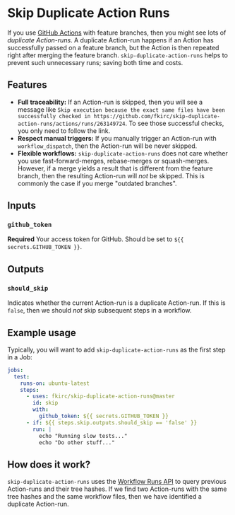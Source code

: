 # Skip Duplicate Action Runs

If you use [GitHub Actions](https://github.com/features/actions) with feature branches, then you might see lots of _duplicate Action-runs_.
A duplicate Action-run happens if an Action has successfully passed on a feature branch, but the Action is then repeated right after merging the feature branch.
`skip-duplicate-action-runs` helps to prevent such unnecessary runs; saving both time and costs.

## Features

- **Full traceability:** If an Action-run is skipped, then you will see a message like `Skip execution because the exact same files have been successfully checked in https://github.com/fkirc/skip-duplicate-action-runs/actions/runs/263149724`.
  To see those successful checks, you only need to follow the link.
- **Respect manual triggers:** If you manually trigger an Action-run with `workflow_dispatch`, then the Action-run will be never skipped.
- **Flexible workflows:** `skip-duplicate-action-runs` does not care whether you use fast-forward-merges, rebase-merges or squash-merges.
  However, if a merge yields a result that is different from the feature branch, then the resulting Action-run will _not_ be skipped.
  This is commonly the case if you merge "outdated branches".
  
## Inputs

### `github_token`

**Required** Your access token for GitHub. Should be set to `${{ secrets.GITHUB_TOKEN }}`.

## Outputs

### `should_skip`

Indicates whether the current Action-run is a duplicate Action-run.
If this is `false`, then we should _not_ skip subsequent steps in a workflow.

## Example usage

Typically, you will want to add `skip-duplicate-action-runs` as the first step in a Job:

```yml
jobs:
  test:
    runs-on: ubuntu-latest
    steps:
      - uses: fkirc/skip-duplicate-action-runs@master
        id: skip
        with:
          github_token: ${{ secrets.GITHUB_TOKEN }}
      - if: ${{ steps.skip.outputs.should_skip == 'false' }}
        run: |
          echo "Running slow tests..."
          echo "Do other stuff..."
```

## How does it work?

`skip-duplicate-action-runs` uses the [Workflow Runs API](https://docs.github.com/en/rest/reference/actions#workflow-runs) to query previous Action-runs and their tree hashes.
If we find two Action-runs with the same tree hashes and the same workflow files, then we have identified a duplicate Action-run.
